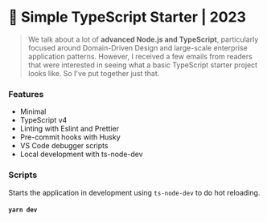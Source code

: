# 🧰 Simple TypeScript Starter | 2023

> We talk about a lot of **advanced Node.js and TypeScript**, particularly focused around Domain-Driven Design and large-scale enterprise application patterns. However, I received a few emails from readers that were interested in seeing what a basic TypeScript starter project looks like. So I've put together just that.

### Features

- Minimal
- TypeScript v4
- Linting with Eslint and Prettier
- Pre-commit hooks with Husky
- VS Code debugger scripts
- Local development with ts-node-dev

### Scripts

Starts the application in development using `ts-node-dev` to do hot reloading.

#### `yarn dev`
